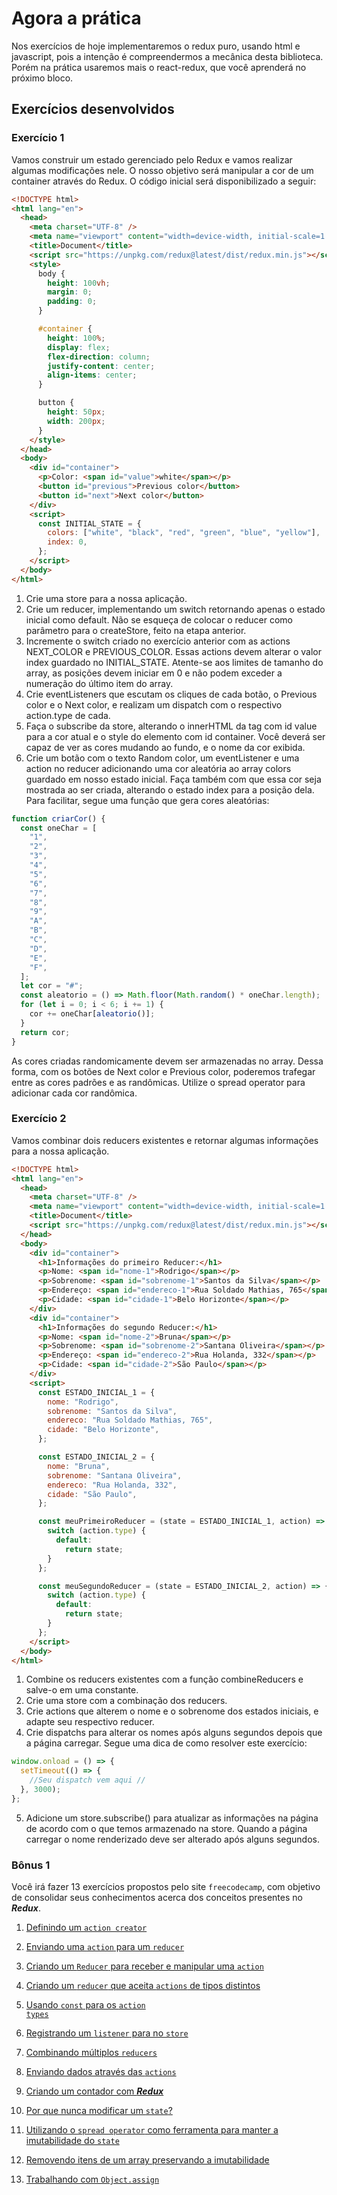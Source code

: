 # Agora a prática

Nos exercícios de hoje implementaremos o redux puro, usando html e javascript, pois a intenção é compreendermos a mecânica desta biblioteca. Porém na prática usaremos mais o react-redux, que você aprenderá no próximo bloco.

## Exercícios desenvolvidos

### Exercício 1

Vamos construir um estado gerenciado pelo Redux e vamos realizar algumas modificações nele. O nosso objetivo será manipular a cor de um container através do Redux. O código inicial será disponibilizado a seguir:

```html
<!DOCTYPE html>
<html lang="en">
  <head>
    <meta charset="UTF-8" />
    <meta name="viewport" content="width=device-width, initial-scale=1.0" />
    <title>Document</title>
    <script src="https://unpkg.com/redux@latest/dist/redux.min.js"></script>
    <style>
      body {
        height: 100vh;
        margin: 0;
        padding: 0;
      }

      #container {
        height: 100%;
        display: flex;
        flex-direction: column;
        justify-content: center;
        align-items: center;
      }

      button {
        height: 50px;
        width: 200px;
      }
    </style>
  </head>
  <body>
    <div id="container">
      <p>Color: <span id="value">white</span></p>
      <button id="previous">Previous color</button>
      <button id="next">Next color</button>
    </div>
    <script>
      const INITIAL_STATE = {
        colors: ["white", "black", "red", "green", "blue", "yellow"],
        index: 0,
      };
    </script>
  </body>
</html>
```

1. Crie uma store para a nossa aplicação.
2. Crie um reducer, implementando um switch retornando apenas o estado inicial como default. Não se esqueça de colocar o reducer como parâmetro para o createStore, feito na etapa anterior.
3. Incremente o switch criado no exercício anterior com as actions NEXT_COLOR e PREVIOUS_COLOR. Essas actions devem alterar o valor index guardado no INITIAL_STATE. Atente-se aos limites de tamanho do array, as posições devem iniciar em 0 e não podem exceder a numeração do último item do array.
4. Crie eventListeners que escutam os cliques de cada botão, o Previous color e o Next color, e realizam um dispatch com o respectivo action.type de cada.
5. Faça o subscribe da store, alterando o innerHTML da tag com id value para a cor atual e o style do elemento com id container. Você deverá ser capaz de ver as cores mudando ao fundo, e o nome da cor exibida.
6. Crie um botão com o texto Random color, um eventListener e uma action no reducer adicionando uma cor aleatória ao array colors guardado em nosso estado inicial. Faça também com que essa cor seja mostrada ao ser criada, alterando o estado index para a posição dela. Para facilitar, segue uma função que gera cores aleatórias:

```js
function criarCor() {
  const oneChar = [
    "1",
    "2",
    "3",
    "4",
    "5",
    "6",
    "7",
    "8",
    "9",
    "A",
    "B",
    "C",
    "D",
    "E",
    "F",
  ];
  let cor = "#";
  const aleatorio = () => Math.floor(Math.random() * oneChar.length);
  for (let i = 0; i < 6; i += 1) {
    cor += oneChar[aleatorio()];
  }
  return cor;
}
```

As cores criadas randomicamente devem ser armazenadas no array. Dessa forma, com os botões de Next color e Previous color, poderemos trafegar entre as cores padrões e as randômicas. Utilize o spread operator para adicionar cada cor randômica.

### Exercício 2

Vamos combinar dois reducers existentes e retornar algumas informações para a nossa aplicação.

```html
<!DOCTYPE html>
<html lang="en">
  <head>
    <meta charset="UTF-8" />
    <meta name="viewport" content="width=device-width, initial-scale=1.0" />
    <title>Document</title>
    <script src="https://unpkg.com/redux@latest/dist/redux.min.js"></script>
  </head>
  <body>
    <div id="container">
      <h1>Informações do primeiro Reducer:</h1>
      <p>Nome: <span id="nome-1">Rodrigo</span></p>
      <p>Sobrenome: <span id="sobrenome-1">Santos da Silva</span></p>
      <p>Endereço: <span id="endereco-1">Rua Soldado Mathias, 765</span></p>
      <p>Cidade: <span id="cidade-1">Belo Horizonte</span></p>
    </div>
    <div id="container">
      <h1>Informações do segundo Reducer:</h1>
      <p>Nome: <span id="nome-2">Bruna</span></p>
      <p>Sobrenome: <span id="sobrenome-2">Santana Oliveira</span></p>
      <p>Endereço: <span id="endereco-2">Rua Holanda, 332</span></p>
      <p>Cidade: <span id="cidade-2">São Paulo</span></p>
    </div>
    <script>
      const ESTADO_INICIAL_1 = {
        nome: "Rodrigo",
        sobrenome: "Santos da Silva",
        endereco: "Rua Soldado Mathias, 765",
        cidade: "Belo Horizonte",
      };

      const ESTADO_INICIAL_2 = {
        nome: "Bruna",
        sobrenome: "Santana Oliveira",
        endereco: "Rua Holanda, 332",
        cidade: "São Paulo",
      };

      const meuPrimeiroReducer = (state = ESTADO_INICIAL_1, action) => {
        switch (action.type) {
          default:
            return state;
        }
      };

      const meuSegundoReducer = (state = ESTADO_INICIAL_2, action) => {
        switch (action.type) {
          default:
            return state;
        }
      };
    </script>
  </body>
</html>
```

1. Combine os reducers existentes com a função combineReducers e salve-o em uma constante.
2. Crie uma store com a combinação dos reducers.
3. Crie actions que alterem o nome e o sobrenome dos estados iniciais, e adapte seu respectivo reducer.
4. Crie dispatchs para alterar os nomes após alguns segundos depois que a página carregar. Segue uma dica de como resolver este exercício:

```js
window.onload = () => {
  setTimeout(() => {
    //Seu dispatch vem aqui //
  }, 3000);
};
```

5. Adicione um store.subscribe() para atualizar as informações na página de acordo com o que temos armazenado na store. Quando a página carregar o nome renderizado deve ser alterado após alguns segundos.

### Bônus 1

Você irá fazer 13 exercícios propostos pelo site <code class="inline">freecodecamp</code>, com objetivo de consolidar seus conhecimentos acerca dos conceitos presentes no <strong><em>Redux</em></strong>.

1.  <a class="external-link" href="https://www.freecodecamp.org/learn/front-end-libraries/redux/define-an-action-creator" target="_blank" rel="noopener noreferrer">Definindo um <code class="inline">action creator</code></a>

1.  <a class="external-link" href="https://www.freecodecamp.org/learn/front-end-libraries/redux/dispatch-an-action-event" target="_blank" rel="noopener noreferrer">Enviando uma <code class="inline">action</code> para um <code class="inline">reducer</code></a>

1.  <a class="external-link" href="https://www.freecodecamp.org/learn/front-end-libraries/redux/handle-an-action-in-the-store" target="_blank" rel="noopener noreferrer">Criando um <code class="inline">Reducer</code> para receber e manipular uma <code class="inline">action</code></a>

1.  <a class="external-link" href="https://www.freecodecamp.org/learn/front-end-libraries/redux/use-a-switch-statement-to-handle-multiple-actions" target="_blank" rel="noopener noreferrer">Criando um <code class="inline">reducer</code> que aceita <code class="inline">actions</code> de tipos distintos</a>

1.  <a class="external-link" href="https://www.freecodecamp.org/learn/front-end-libraries/redux/use-const-for-action-types/" target="_blank" rel="noopener noreferrer">Usando <code class="inline">const</code> para os <code class="inline">action types</code></a>

1.  <a class="external-link" href="https://www.freecodecamp.org/learn/front-end-libraries/redux/register-a-store-listener" target="_blank" rel="noopener noreferrer">Registrando um <code class="inline">listener</code> para no <code class="inline">store</code></a>

1.  <a class="external-link" href="https://www.freecodecamp.org/learn/front-end-libraries/redux/combine-multiple-reducers" target="_blank" rel="noopener noreferrer">Combinando múltiplos <code class="inline">reducers</code></a>
1.  <a class="external-link" href="https://www.freecodecamp.org/learn/front-end-libraries/redux/send-action-data-to-the-store" target="_blank" rel="noopener noreferrer">Enviando dados através das <code class="inline">actions</code></a>
1.  <a class="external-link" href="https://www.freecodecamp.org/learn/front-end-libraries/redux/write-a-counter-with-redux" target="_blank" rel="noopener noreferrer">Criando um contador com <strong><em>Redux</em></strong></a>
1.  <a class="external-link" href="https://www.freecodecamp.org/learn/front-end-libraries/redux/never-mutate-state" target="_blank" rel="noopener noreferrer">Por que nunca modificar um <code class="inline">state</code>?</a>

1.  <a class="external-link" href="https://www.freecodecamp.org/learn/front-end-libraries/redux/use-the-spread-operator-on-arrays" target="_blank" rel="noopener noreferrer">Utilizando o <code class="inline">spread operator</code> como ferramenta para manter a imutabilidade do <code class="inline">state</code></a>

1.  <a class="external-link" href="https://www.freecodecamp.org/learn/front-end-libraries/redux/remove-an-item-from-an-array" target="_blank" rel="noopener noreferrer">Removendo itens de um array preservando a imutabilidade</a>

1.  <a class="external-link" href="https://www.freecodecamp.org/learn/front-end-libraries/redux/copy-an-object-with-object-assign" target="_blank" rel="noopener noreferrer">Trabalhando com <code class="inline">Object.assign</code></a>
